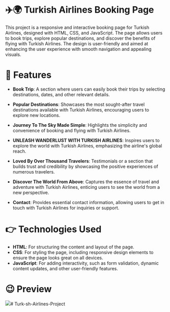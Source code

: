 # ✈️🌍 Turkish Airlines Booking Page

This project is a responsive and interactive booking page for Turkish Airlines, designed with HTML, CSS, and JavaScript. The page allows users to book trips, explore popular destinations, and discover the benefits of flying with Turkish Airlines. The design is user-friendly and aimed at enhancing the user experience with smooth navigation and appealing visuals.

# 🤩 Features

- **Book Trip**: A section where users can easily book their trips by selecting destinations, dates, and other relevant details.
  
- **Popular Destinations**: Showcases the most sought-after travel destinations available with Turkish Airlines, encouraging users to explore new locations.
  
- **Journey To The Sky Made Simple**: Highlights the simplicity and convenience of booking and flying with Turkish Airlines.

- **UNLEASH WANDERLUST WITH TURKISH AIRLINES**: Inspires users to explore the world with Turkish Airlines, emphasizing the airline's global reach.

- **Loved By Over Thousand Travelers**: Testimonials or a section that builds trust and credibility by showcasing the positive experiences of numerous travelers.

- **Discover The World From Above**: Captures the essence of travel and adventure with Turkish Airlines, enticing users to see the world from a new perspective.

- **Contact**: Provides essential contact information, allowing users to get in touch with Turkish Airlines for inquiries or support.

# 👉 Technologies Used

- **HTML**: For structuring the content and layout of the page.
- **CSS**: For styling the page, including responsive design elements to ensure the page looks great on all devices.
- **JavaScript**: For adding interactivity, such as form validation, dynamic content updates, and other user-friendly features.

# 😉 Preview
![](./TURKISHAIRLINES.gif)#   T u r k - s h - A i r l i n e s - P r o j e c t  
 